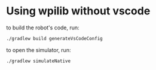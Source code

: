 # Using wpilib without vscode

to build the robot's code, run:
```bash
./gradlew build generateVsCodeConfig

```


to open the simulator, run:

```bash
./gradlew simulateNative

```
